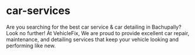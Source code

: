 # car-services
Are you searching for the best car service &amp; car detailing in Bachupally? Look no further! At VehicleFix, We are proud to provide excellent car repair, maintenance, and detailing services that keep your vehicle looking and performing like new.

